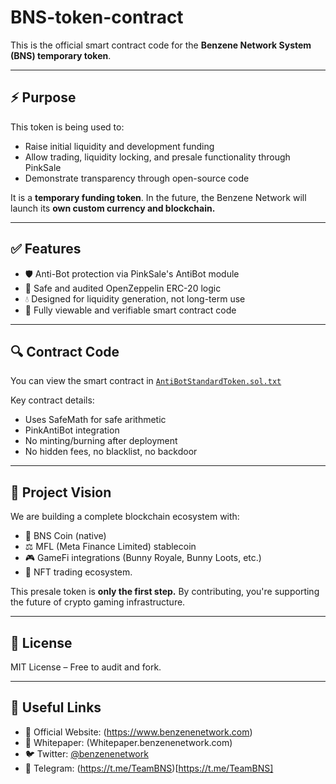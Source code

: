 # BNS-token-contract

This is the official smart contract code for the **Benzene Network System (BNS) temporary token**.

---

## ⚡ Purpose

This token is being used to:
- Raise initial liquidity and development funding
- Allow trading, liquidity locking, and presale functionality through PinkSale
- Demonstrate transparency through open-source code

It is a **temporary funding token**. In the future, the Benzene Network will launch its **own custom currency and blockchain.**

---

## ✅ Features

- 🛡️ Anti-Bot protection via PinkSale's AntiBot module
- 🔐 Safe and audited OpenZeppelin ERC-20 logic
- 💧 Designed for liquidity generation, not long-term use
- 📄 Fully viewable and verifiable smart contract code

---

## 🔍 Contract Code

You can view the smart contract in [`AntiBotStandardToken.sol.txt`](./AntiBotStandardToken.sol.txt)

Key contract details:
- Uses SafeMath for safe arithmetic
- PinkAntiBot integration
- No minting/burning after deployment
- No hidden fees, no blacklist, no backdoor

---

## 📢 Project Vision

We are building a complete blockchain ecosystem with:

- 💠 BNS Coin (native)
- ⚖️ MFL (Meta Finance Limited) stablecoin
- 🎮 GameFi integrations (Bunny Royale, Bunny Loots, etc.)
- 🧾 NFT trading ecosystem.

This presale token is **only the first step.** By contributing, you're supporting the future of crypto gaming infrastructure.

---

## 🧠 License

MIT License – Free to audit and fork.

---

## 🔗 Useful Links

- 📢 Official Website: (https://www.benzenenetwork.com)
- 📜 Whitepaper: (Whitepaper.benzenenetwork.com)
- 🐦 Twitter: [@benzenenetwork](https://x.com/benzenenetwork)
- 💬 Telegram: 
(https://t.me/TeamBNS)[https://t.me/TeamBNS]
